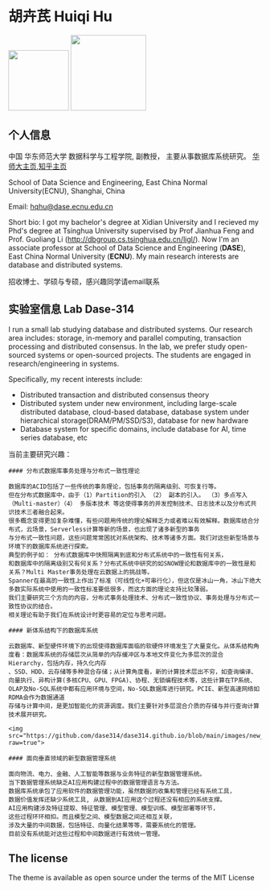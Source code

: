 # 胡卉芪 Huiqi Hu

<img width="120px" src="https://github.com/dase314/dase314.github.io/blob/main/images/dase_logo.PNG?raw=true">
<img width="150px" src="https://github.com/dase314/dase314.github.io/blob/main/images/sch_logo.PNG?raw=true">


##  个人信息


中国 华东师范大学 数据科学与工程学院, 副教授， 主要从事数据库系统研究。 [华师大主页](https://faculty.ecnu.edu.cn/_s37/hhq2/main.psp),[知乎主页](https://www.zhihu.com/people/hq-hu)

School of Data Science and Engineering, East China Normal University(ECNU), Shanghai, China

Email: hqhu@dase.ecnu.edu.cn

Short bio: I got my bachelor's degree at Xidian University and I recieved my Phd's degree at Tsinghua University supervised by Prof Jianhua Feng and Prof. Guoliang Li (<http://dbgroup.cs.tsinghua.edu.cn/ligl/>). Now I'm an associate professor at School of Data Science and Engineering (**DASE**), East China Normal University (**ECNU**). My main research interests are database and distributed systems.

招收博士、学硕与专硕，感兴趣同学请email联系

##  实验室信息 Lab Dase-314 

I run a small lab studying database and distributed systems. Our research area includes: storage, in-memory and parallel computing,  transaction processing and distributed consensus. In the lab, we prefer study open-sourced systems or open-sourced projects. The students are engaged in research/engineering in systems.

Specifically, my recent interests include:

* Distributed transaction and distributed consensus theory
* Distributed system under new environment, including large-scale 
  distributed database, cloud-based database, database system under hierarchical storage(DRAM/PM/SSD/S3), database for new hardware
* Database system for specific domains, include database for AI,  time series database, etc
  

当前主要研究兴趣：

```warning
#### 分布式数据库事务处理与分布式一致性理论

数据库的ACID包括了一些传统的事务理论，包括事务的隔离级别、可恢复行等。
但在分布式数据库中，由于（1）Partition的引入 （2） 副本的引入。 （3）多点写入（Multi-master）（4） 多版本技术 等这使得事务的并发控制技术、日志技术以及分布式共识技术三者融合起来。
很多概念变得更加复杂难懂，有些问题用传统的理论解释乏力或者难以有效解释。数据库结合分布式，云场景，Serverless计算等新的场景，也出现了诸多新型的事务
与分布式一致性问题，这些问题常常困扰对系统架构、技术等诸多方面。我们对这些新型场景与环境下的数据库系统进行探索。
典型的例子如： 分布式数据库中快照隔离到底和分布式系统中的一致性有何关系，
和数据库中的隔离级别又有何关系？分布式系统中研究的如SNOW理论和数据库中的一致性是和关系？Multi Master事务处理在云数据上的挑战等。
Spanner在最高的一致性上作出了标准（可线性化+可串行化），但这仅是冰山一角，冰山下绝大多数实际系统中使用的一致性标准要低很多，而这方面的理论支持比较薄弱。
我们主要研究三个方向的内容，分布式事务处理技术、分布式一致性协议、事务处理与分布式一致性协议的结合。
相关理论有助于我们在系统设计时更容易的定位与思考问题。 
```



```warning
#### 新体系结构下的数据库系统

云数据库、新型硬件环境下的出现使得数据库面临的软硬件环境发生了大量变化。从体系结构角度看：数据库系统的存储层次从简单的内存缓冲区与本地文件变化为多层次的混合Hierarchy，包括内存，持久化内存
、SSD、HDD、云存储等多种混合存储；从计算角度看，新的计算技术层出不穷，如查询编译、向量执行、异构计算(多核CPU、GPU、FPGA)、协程、无锁编程技术等，这些计算在TP系统、OLAP及No-SQL系统中都有应用环境与空间，No-SQL数据库进行研究。PCIE、新型高速网络如RDMA会作为数据通道
存储与计算中间，是更加智能化的资源调度。我们主要针对多层混合介质的存储与并行查询计算技术展开研究。

<img src="https://github.com/dase314/dase314.github.io/blob/main/images/new_db_architecture.PNG?raw=true">

```

```warning
#### 面向垂直领域的新型数据管理系统

面向物流、电力、金融、人工智能等数据与业务特征的新型数据管理系统。
当下数据管理系统缺乏AI应用构建过程中的数据管理语言与方法。
数据库系统承包了应用软件的数据管理功能，虽然数据的收集和管理已经有系统工具，
数据价值发挥还缺少系统工具, 从数据到AI应用这个过程还没有相应的系统支撑。
AI应用构建涉及特征提取、特征管理、模型管理、模型训练、模型部署等环节，
这些过程环环相扣。而且模型之间、模型数据之间还相互关联，
涉及大量的中间数据，包括特征、向量化结果等等，需要系统化的管理。
目前没有系统能对这些过程和中间数据进行有效统一管理。
```



## The license

The theme is available as open source under the terms of the MIT License
